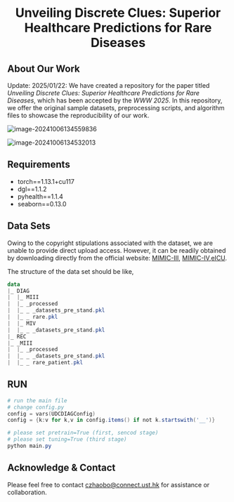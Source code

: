 <h1 align="center"> Unveiling Discrete Clues: Superior Healthcare Predictions for Rare Diseases </h1>


## About Our Work

Update: 2025/01/22: We have created a repository for the paper titled *Unveiling Discrete Clues: Superior Healthcare Predictions for Rare Diseases*, which has been accepted by the *WWW 2025*. In this repository, we offer the original sample datasets, preprocessing scripts, and algorithm files to showcase the reproducibility of our work.

![image-20241006134559836](https://s2.loli.net/2024/10/06/3Fwd6mni7sA8ft1.png)

![image-20241006134532013](https://s2.loli.net/2024/10/06/sTJOArhuNHFkMy7.png)



## Requirements

- torch==1.13.1+cu117
- dgl==1.1.2
- pyhealth==1.1.4
- seaborn==0.13.0

## Data Sets

Owing to the copyright stipulations associated with the dataset, we are unable to provide direct upload access. However, it can be readily obtained by downloading directly from the official website: [MIMIC-III](https://physionet.org/content/mimiciii/1.4/), [MIMIC-IV](https://physionet.org/content/mimiciv/2.2/),[eICU](https://eicu-crd.mit.edu/). 

The structure of the data set should be like,

```powershell
data
|_ DIAG
|  |_ MIII
|  |_ _processed
|  |_ _ _datasets_pre_stand.pkl
|  |_ _ rare.pkl
|  |_ MIV
|  |_ _ _datasets_pre_stand.pkl
|_ REC
|_ _MIII
|  |_ _processed
|  |_ _ _datasets_pre_stand.pkl
|  |_ _ rare_patient.pkl
```

## RUN

```powershell
# run the main file
# change config.py
config = vars(UDCDIAGConfig)
config = {k:v for k,v in config.items() if not k.startswith('__')}

# please set pretrain=True (first, sencod stage) 
# please set tuning=True (third stage)
python main.py
```

## Acknowledge & Contact

Please feel free to contact czhaobo@connect.ust.hk for assistance or collaboration.
